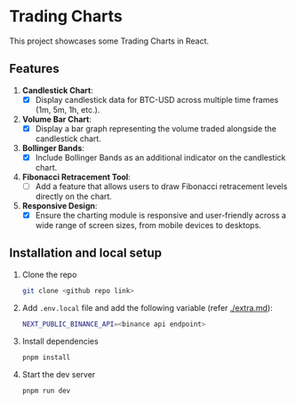 # Trading Charts

This project showcases some Trading Charts in React.

## Features

1. **Candlestick Chart**:  
    - [x] Display candlestick data for BTC-USD across multiple time frames (1m, 5m, 1h, etc.).
1. **Volume Bar Chart**:  
    - [x] Display a bar graph representing the volume traded alongside the candlestick chart.
1. **Bollinger Bands**:  
    - [x] Include Bollinger Bands as an additional indicator on the candlestick chart.
1. **Fibonacci Retracement Tool**:  
    - [ ] Add a feature that allows users to draw Fibonacci retracement levels directly on the chart.
1. **Responsive Design**:  
    - [x] Ensure the charting module is responsive and user-friendly across a wide range of screen sizes, from mobile devices to desktops.

## Installation and local setup

1. Clone the repo

    ``` bash
    git clone <github repo link>
    ```

2. Add `.env.local` file and add the following variable (refer [./extra.md](./extra.md)):

    ``` bash
    NEXT_PUBLIC_BINANCE_API=<binance api endpoint>
    ```

3. Install dependencies

    ``` bash
    pnpm install
    ```

4. Start the dev server

    ``` bash
    pnpm run dev
    ```
